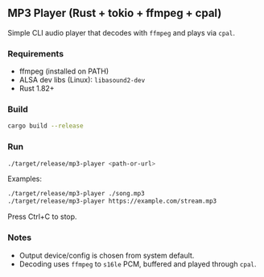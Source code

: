 ## MP3 Player (Rust + tokio + ffmpeg + cpal)

Simple CLI audio player that decodes with `ffmpeg` and plays via `cpal`.

### Requirements
- ffmpeg (installed on PATH)
- ALSA dev libs (Linux): `libasound2-dev`
- Rust 1.82+

### Build
```bash
cargo build --release
```

### Run
```bash
./target/release/mp3-player <path-or-url>
```

Examples:
```bash
./target/release/mp3-player ./song.mp3
./target/release/mp3-player https://example.com/stream.mp3
```

Press Ctrl+C to stop.

### Notes
- Output device/config is chosen from system default.
- Decoding uses `ffmpeg` to `s16le` PCM, buffered and played through `cpal`.
